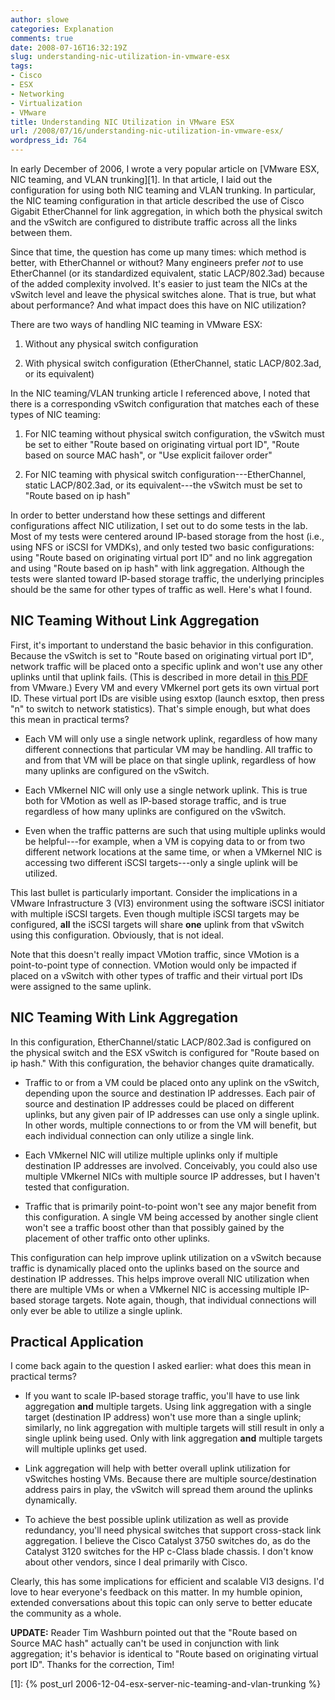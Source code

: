 ```yaml
---
author: slowe
categories: Explanation
comments: true
date: 2008-07-16T16:32:19Z
slug: understanding-nic-utilization-in-vmware-esx
tags:
- Cisco
- ESX
- Networking
- Virtualization
- VMware
title: Understanding NIC Utilization in VMware ESX
url: /2008/07/16/understanding-nic-utilization-in-vmware-esx/
wordpress_id: 764
---
```


In early December of 2006, I wrote a very popular article on [VMware ESX, NIC teaming, and VLAN trunking][1]. In that article, I laid out the configuration for using both NIC teaming and VLAN trunking. In particular, the NIC teaming configuration in that article described the use of Cisco Gigabit EtherChannel for link aggregation, in which both the physical switch and the vSwitch are configured to distribute traffic across all the links between them.

Since that time, the question has come up many times: which method is better, with EtherChannel or without? Many engineers prefer _not_ to use EtherChannel (or its standardized equivalent, static LACP/802.3ad) because of the added complexity involved. It's easier to just team the NICs at the vSwitch level and leave the physical switches alone. That is true, but what about performance? And what impact does this have on NIC utilization?

There are two ways of handling NIC teaming in VMware ESX:

1. Without any physical switch configuration

2. With physical switch configuration (EtherChannel, static LACP/802.3ad, or its equivalent)

In the NIC teaming/VLAN trunking article I referenced above, I noted that there is a corresponding vSwitch configuration that matches each of these types of NIC teaming:

1. For NIC teaming without physical switch configuration, the vSwitch must be set to either "Route based on originating virtual port ID", "Route based on source MAC hash", or "Use explicit failover order"

2. For NIC teaming with physical switch configuration---EtherChannel, static LACP/802.3ad, or its equivalent---the vSwitch must be set to "Route based on ip hash"

In order to better understand how these settings and different configurations affect NIC utilization, I set out to do some tests in the lab. Most of my tests were centered around IP-based storage from the host (i.e., using NFS or iSCSI for VMDKs), and only tested two basic configurations: using "Route based on originating virtual port ID" and no link aggregation and using "Route based on ip hash" with link aggregation. Although the tests were slanted toward IP-based storage traffic, the underlying principles should be the same for other types of traffic as well. Here's what I found.

## NIC Teaming Without Link Aggregation

First, it's important to understand the basic behavior in this configuration. Because the vSwitch is set to "Route based on originating virtual port ID", network traffic will be placed onto a specific uplink and won't use any other uplinks until that uplink fails. (This is described in more detail in [this PDF](http://www.vmware.com/files/pdf/virtual_networking_concepts.pdf) from VMware.) Every VM and every VMkernel port gets its own virtual port ID. These virtual port IDs are visible using esxtop (launch esxtop, then press "n" to switch to network statistics). That's simple enough, but what does this mean in practical terms?

* Each VM will only use a single network uplink, regardless of how many different connections that particular VM may be handling. All traffic to and from that VM will be place on that single uplink, regardless of how many uplinks are configured on the vSwitch.

* Each VMkernel NIC will only use a single network uplink. This is true both for VMotion as well as IP-based storage traffic, and is true regardless of how many uplinks are configured on the vSwitch.

* Even when the traffic patterns are such that using multiple uplinks would be helpful---for example, when a VM is copying data to or from two different network locations at the same time, or when a VMkernel NIC is accessing two different iSCSI targets---only a single uplink will be utilized.

This last bullet is particularly important. Consider the implications in a VMware Infrastructure 3 (VI3) environment using the software iSCSI initiator with multiple iSCSI targets. Even though multiple iSCSI targets may be configured, **all** the iSCSI targets will share **one** uplink from that vSwitch using this configuration. Obviously, that is not ideal.

Note that this doesn't really impact VMotion traffic, since VMotion is a point-to-point type of connection. VMotion would only be impacted if placed on a vSwitch with other types of traffic and their virtual port IDs were assigned to the same uplink.

## NIC Teaming With Link Aggregation

In this configuration, EtherChannel/static LACP/802.3ad is configured on the physical switch and the ESX vSwitch is configured for "Route based on ip hash." With this configuration, the behavior changes quite dramatically.

* Traffic to or from a VM could be placed onto any uplink on the vSwitch, depending upon the source and destination IP addresses. Each pair of source and destination IP addresses could be placed on different uplinks, but any given pair of IP addresses can use only a single uplink. In other words, multiple connections to or from the VM will benefit, but each individual connection can only utilize a single link.

* Each VMkernel NIC will utilize multiple uplinks only if multiple destination IP addresses are involved. Conceivably, you could also use multiple VMkernel NICs with multiple source IP addresses, but I haven't tested that configuration.

* Traffic that is primarily point-to-point won't see any major benefit from this configuration. A single VM being accessed by another single client won't see a traffic boost other than that possibly gained by the placement of other traffic onto other uplinks.

This configuration can help improve uplink utilization on a vSwitch because traffic is dynamically placed onto the uplinks based on the source and destination IP addresses. This helps improve overall NIC utilization when there are multiple VMs or when a VMkernel NIC is accessing multiple IP-based storage targets. Note again, though, that individual connections will only ever be able to utilize a single uplink.

## Practical Application

I come back again to the question I asked earlier: what does this mean in practical terms?

* If you want to scale IP-based storage traffic, you'll have to use link aggregation **and** multiple targets. Using link aggregation with a single target (destination IP address) won't use more than a single uplink; similarly, no link aggregation with multiple targets will still result in only a single uplink being used. Only with link aggregation **and** multiple targets will multiple uplinks get used.

* Link aggregation will help with better overall uplink utilization for vSwitches hosting VMs. Because there are multiple source/destination address pairs in play, the vSwitch will spread them around the uplinks dynamically.

* To achieve the best possible uplink utilization as well as provide redundancy, you'll need physical switches that support cross-stack link aggregation. I believe the Cisco Catalyst 3750 switches do, as do the Catalyst 3120 switches for the HP c-Class blade chassis. I don't know about other vendors, since I deal primarily with Cisco.

Clearly, this has some implications for efficient and scalable VI3 designs. I'd love to hear everyone's feedback on this matter. In my humble opinion, extended conversations about this topic can only serve to better educate the community as a whole.

**UPDATE:** Reader Tim Washburn pointed out that the "Route based on Source MAC hash" actually can't be used in conjunction with link aggregation; it's behavior is identical to "Route based on originating virtual port ID". Thanks for the correction, Tim!

[1]: {% post_url 2006-12-04-esx-server-nic-teaming-and-vlan-trunking %}
